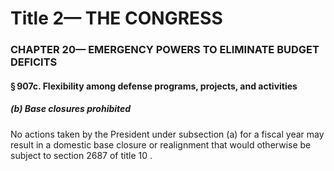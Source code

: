 
# Title 2— THE CONGRESS
### CHAPTER 20— EMERGENCY POWERS TO ELIMINATE BUDGET DEFICITS
#### § 907c. Flexibility among defense programs, projects, and activities
##### (b) Base closures prohibited

No actions taken by the President under subsection (a) for a fiscal year may result in a domestic base closure or realignment that would otherwise be subject to section 2687 of title 10 .
